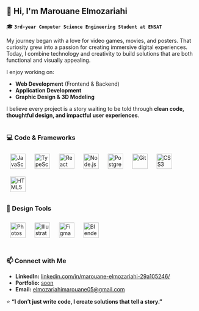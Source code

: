 ## 👋 Hi, I'm Marouane Elmozariahi

🎓 **` 3rd-year Computer Science Engineering Student at ENSAT  `**

My journey began with a love for video games, movies, and posters. That curiosity grew into a passion for creating immersive digital experiences. Today, I combine technology and creativity to build solutions that are both functional and visually appealing.

I enjoy working on:
- **Web Development** (Frontend & Backend)
- **Application Development**
- **Graphic Design & 3D Modeling**

I believe every project is a story waiting to be told through **clean code, thoughtful design, and impactful user experiences**.

#

### 💻 Code & Frameworks
<p>
  <img src="https://cdn.jsdelivr.net/gh/devicons/devicon/icons/javascript/javascript-original.svg" alt="JavaScript" width="40" height="40" style="margin: 10px;"/>
  <img src="https://cdn.jsdelivr.net/gh/devicons/devicon/icons/typescript/typescript-original.svg" alt="TypeScript" width="40" height="40" style="margin: 10px;"/>
  <img src="https://cdn.jsdelivr.net/gh/devicons/devicon/icons/react/react-original.svg" alt="React" width="40" height="40" style="margin: 10px;"/>
  <img src="https://cdn.jsdelivr.net/gh/devicons/devicon/icons/nodejs/nodejs-original.svg" alt="Node.js" width="40" height="40" style="margin: 10px;"/>
  <img src="https://cdn.jsdelivr.net/gh/devicons/devicon/icons/postgresql/postgresql-original.svg" alt="PostgreSQL" width="40" height="40" style="margin: 10px;"/>
  <img src="https://cdn.jsdelivr.net/gh/devicons/devicon/icons/git/git-original.svg" alt="Git" width="40" height="40" style="margin: 10px;"/>
  <img src="https://cdn.jsdelivr.net/gh/devicons/devicon/icons/css3/css3-original.svg" alt="CSS3" width="40" height="40" style="margin: 10px;"/>
  <img src="https://cdn.jsdelivr.net/gh/devicons/devicon/icons/html5/html5-original.svg" alt="HTML5" width="40" height="40" style="margin: 10px;"/>
</p>

### 🎨 Design Tools
<p>
  <img src="https://cdn.jsdelivr.net/gh/devicons/devicon/icons/photoshop/photoshop-plain.svg" alt="Photoshop" width="40" height="40" style="margin: 10px;"/>
  <img src="https://cdn.jsdelivr.net/gh/devicons/devicon/icons/illustrator/illustrator-plain.svg" alt="Illustrator" width="40" height="40" style="margin: 10px;"/>
  <img src="https://cdn.jsdelivr.net/gh/devicons/devicon/icons/figma/figma-original.svg" alt="Figma" width="40" height="40" style="margin: 10px;"/>
  <img src="https://cdn.jsdelivr.net/gh/devicons/devicon/icons/blender/blender-original.svg" alt="Blender" width="40" height="40" style="margin: 10px;"/>
</p>

#

### 📫 Connect with Me

- **LinkedIn:** [linkedin.com/in/marouane-elmozariahi-29a105246/](#)
- **Portfolio:** [soon](#)
- **Email:** elmozariahimarouane05@gmail.com  

⭐ **“I don’t just write code, I create solutions that tell a story.”**

